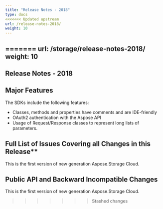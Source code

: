 ```yaml
---
title: "Release Notes - 2018"
type: docs
<<<<<<< Updated upstream
url: /release-notes-2018/
weight: 10
---
```

=======
url: /storage/release-notes-2018/
weight: 10
---

## Release Notes - 2018

## Major Features

The SDKs include the following features:

- Classes, methods and properties have comments and are IDE-friendly
- OAuth2 authentication with the Aspose API
- Usage of Request/Response classes to represent long lists of parameters.

## Full List of Issues Covering all Changes in this Release**

This is the first version of new generation Aspose.Storage Cloud.

## Public API and Backward Incompatible Changes

This is the first version of new generation Aspose.Storage Cloud.
>>>>>>> Stashed changes
